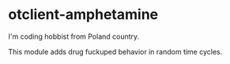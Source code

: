 otclient-amphetamine
====================
I'm coding hobbist from Poland country.

This module adds drug fuckuped behavior in random time cycles.

